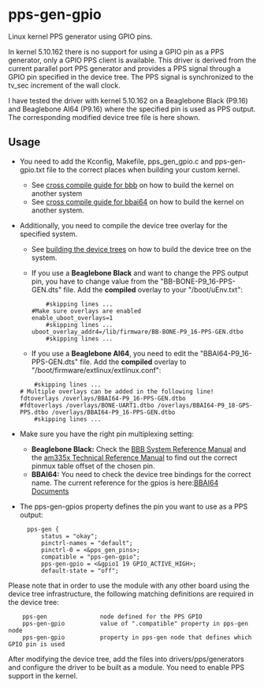 pps-gen-gpio
============

Linux kernel PPS generator using GPIO pins.

In kernel 5.10.162 there is no support for using a GPIO pin as a PPS generator, only a GPIO PPS client is available. This driver is derived from the current parallel port PPS generator and provides a PPS signal through a GPIO pin specified in the device tree. The PPS signal is synchronized to the tv_sec increment of the wall clock.

I have tested the driver with kernel 5.10.162 on a Beaglebone Black (P9.16) and Beaglebone AI64 (P9.16) where the specified pin is used as PPS output. The corresponding modified device tree file is here shown.

Usage
-----
- You need to add the Kconfig, Makefile, pps_gen_gpio.c and pps-gen-gpio.txt file to the correct places when building your custom kernel.
	- See [cross compile guide for bbb](guide/cross_compile_bbb.md) on how to build the kernel on another system
	- See [cross compile guide for bbai64](guide/cross_compile_bbb.md) on how to build the kernel on another system.

- Additionally, you need to compile the device tree overlay for the specified system.
	- See [building the device trees](guide/build_device_tree.md) on how to build the device tree on the system.

	- If you use a **Beaglebone Black** and want to change the PPS output pin, you have to change value from the "BB-BONE-P9_16-PPS-GEN.dts" file.  Add the **compiled** overlay to your "/boot/uEnv.txt":
		```
			#skipping lines ...
		#Make sure overlays are enabled
		enable_uboot_overlays=1
			#skipping lines ...
		uboot_overlay_addr4=/lib/firmware/BB-BONE-P9_16-PPS-GEN.dtbo
			#skipping lines ...
		```
	- If you use a **Beaglebone AI64**, you need to edit the "BBAI64-P9_16-PPS-GEN.dts" file. Add the **compiled** overlay to "/boot/firmware/extlinux/extlinux.conf":
	```
		#skipping lines ...
	# Multiple overlays can be added in the following line!
	fdtoverlays /overlays/BBAI64-P9_16-PPS-GEN.dtbo
	#fdtoverlays /overlays/BONE-UART1.dtbo /overlays/BBAI64-P9_18-GPS-PPS.dtbo /overlays/BBAI64-P9_16-PPS-GEN.dtbo
		#skipping lines ...
	```
- Make sure you have the right pin multiplexing setting:

	- **Beaglebone Black:** Check the [BBB System Reference Manual](https://github.com/CircuitCo/BeagleBone-Black/blob/master/BBB_SRM.pdf?raw=true) and the [am335x Technical Reference Manual](https://www.ti.com.cn/cn/lit/ug/spruh73q/spruh73q.pdf) to find out the correct pinmux table offset of the chosen pin.
	- **BBAI64:** You need to check the device tree bindings for the correct name. The current reference for the gpios is here:[BBAI64 Documents](https://docs.beagleboard.org/latest/boards/beaglebone/ai-64/ch07.html)

- The pps-gen-gpios property defines the pin you want to use as a PPS output:

		pps-gen {
			status = "okay";
			pinctrl-names = "default";
			pinctrl-0 = <&pps_gen_pins>;
			compatible = "pps-gen-gpio";
			pps-gen-gpio = <&gpio1 19 GPIO_ACTIVE_HIGH>;
			default-state = "off";

Please note that in order to use the module with any other board using the device tree infrastructure, the following matching definitions are required in the device tree:

		pps-gen               node defined for the PPS GPIO
		pps-gen-gpio          value of ".compatible" property in pps-gen node
		pps-gen-gpio          property in pps-gen node that defines which GPIO pin is used

After modifying the device tree, add the files into drivers/pps/generators and configure the driver to be built as a module. You need to enable PPS support in the kernel.
